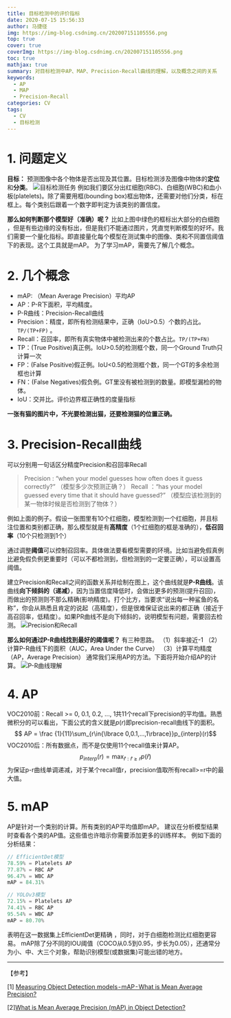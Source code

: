 ```yaml
---
title: 目标检测中的评价指标
date: 2020-07-15 15:56:33
author: 马捷径
img: https://img-blog.csdnimg.cn/202007151105556.png
top: true
cover: true
coverImg: https://img-blog.csdnimg.cn/202007151105556.png
toc: true
mathjax: true
summary: 对目标检测中AP、MAP、Precision-Recall曲线的理解，以及概念之间的关系
keywords: 
  - AP 
  - MAP
  - Precision-Recall
categories: CV
tags:
  - CV
  - 目标检测
---
```


# 1. 问题定义
**目标：** 预测图像中各个物体是否出现及其位置。目标检测涉及图像中物体的**定位**和**分类**。
![目标检测任务](https://img-blog.csdnimg.cn/202007151105556.png?x-oss-process=image/watermark,type_ZmFuZ3poZW5naGVpdGk,shadow_10,text_aHR0cHM6Ly9ibG9nLmNzZG4ubmV0L3dlaXhpbl8zODM2OTQ5Mg==,size_16,color_FFFFFF,t_70)
例如我们要区分出红细胞(RBC)、白细胞(WBC)和血小板(platelets)。除了需要用框(bounding box)框出物体，还需要对他们分类，标在框上。每个类别后跟着一个数字即判定为该类别的置信度。

**那么如何判断那个模型好（准确）呢？**
比如上图中绿色的框标出大部分的白细胞 ，但是有些边缘的没有标出，但是我们不能通过图片，凭直觉判断模型的好坏。我们需要一个量化指标。即直接量化每个模型在测试集中的图像、类和不同置信阈值下的表现。这个工具就是mAP。
为了学习mAP，需要先了解几个概念。
# 2. 几个概念
- mAP: （Mean Average Precision）平均AP
- AP：P-R下面积，平均精度。
- P-R曲线：Precision-Recall曲线
- Precision：精度，即所有检测结果中，正确（IoU>0.5）个数的占比。`TP/(TP+FP)` 。
- Recall：召回率，即所有真实物体中被检测出来的个数占比。`TP/(TP+FN)`
- TP：(True Positive)真正例。IoU>0.5的检测框个数，同一个Ground Truth只计算一次
- FP：(False Positive)假正例。IoU<0.5的检测框个数，同一个GT的多余检测框也计算
- FN：(False Negatives)假负例。GT里没有被检测到的数量。即模型漏检的物体。
- IoU：交并比。评价边界框正确性的度量指标

**一张有猫的图片中，不光要检测出猫，还要检测猫的位置正确。**

# 3. Precision-Recall曲线
可以分别用一句话区分精度Precision和召回率Recall
>Precision : “when your model guesses how often does it guess correctly?” （模型多少次预测正确？）
>Recall ：“has your model guessed every time that it should have guessed?” （模型应该检测到的某一物体时候是否检测到了物体？）

例如上面的例子。假设一张图里有10个红细胞，模型检测到一个红细胞，并且标注位置和类别都正确，那么模型就是有**高精度**（1个红细胞的框是准确的），**低召回率**（10个只检测到1个）

通过调整**阈值**可以控制召回率。具体做法要看模型需要的环境。比如当避免假真例比避免假负例更重要时（可以不都检测到，但检测到的一定要正确），可以设置高阈值。

建立Precision和Recall之间的函数关系并绘制在图上，这个曲线就是**P-R曲线**。该曲线**向下倾斜的（递减）**，因为当置信度降低时，会做出更多的预测(提升召回)，而做出的预测则不那么精确(影响精度)。打个比方，当要求“说出每一种鲨鱼的名称”，你会从熟悉且肯定的说起（高精度），但是很难保证说出来的都正确（接近于高召回率，低精度）。如果PR曲线不是向下倾斜的，说明模型有问题，需要回去检测。
![Precision和Recall](https://img-blog.csdnimg.cn/20200715152547411.png?x-oss-process=image/watermark,type_ZmFuZ3poZW5naGVpdGk,shadow_10,text_aHR0cHM6Ly9ibG9nLmNzZG4ubmV0L3dlaXhpbl8zODM2OTQ5Mg==,size_16,color_FFFFFF,t_70)

**那么如何通过P-R曲线找到最好的阈值呢？**
有三种思路。
（1）斜率接近-1
（2）计算P-R曲线下的面积（AUC，Area Under the Curve）
（3）计算平均精度（AP，Average Precision）
通常我们采用AP的方法。下面将开始介绍AP的计算。
![P-R曲线理解](https://img-blog.csdnimg.cn/20200715153333755.png?x-oss-process=image/watermark,type_ZmFuZ3poZW5naGVpdGk,shadow_10,text_aHR0cHM6Ly9ibG9nLmNzZG4ubmV0L3dlaXhpbl8zODM2OTQ5Mg==,size_16,color_FFFFFF,t_70)
# 4. AP

VOC2010前：Recall >= 0, 0.1, 0.2, ..., 1共11个recall下precision的平均值。熟悉微积分的可以看出，下面公式的含义就是$p(r)$即precision-recall曲线下的面积。
$$ AP = \frac {1}{11}\sum_{r\in{\lbrace 0,0.1,...,1\rbrace}}p_{interp}(r)$$
VOC2010后：所有数据点，而不是仅使用11个recall值来计算AP。
$$ p_{interp}(r)=\max_{\hat{r}:\hat{r}\geq{r}}p(\hat{r})$$
为保证p-r曲线单调递减，对于某个recall值r，precision值取所有recall>=r中的最大值。

# 5. mAP
AP是针对一个类别的计算。所有类别的AP平均值即mAP。
建议在分析模型结果时查看各个类的AP值。这些值也许暗示你需要添加更多的训练样本。
例如下面的分析结果：

```cpp
// EfficientDet模型
78.59% = Platelets AP 
77.87% = RBC AP 
96.47% = WBC AP 
mAP = 84.31%
```

```cpp
// YOLOv3模型
72.15% = Platelets AP 
74.41% = RBC AP 
95.54% = WBC AP 
mAP = 80.70%
```
表明在这一数据集上EfficientDet更精确 ，同时，对于白细胞检测比红细胞更容易。
mAP除了分不同的IOU阈值（COCO从0.5到0.95，步长为0.05），还通常分为小、中、大三个对象，帮助识别模型(或数据集)可能出错的地方。

---
【参考】

<div id="refer-anchor-1"></div>

[1] [Measuring Object Detection models - mAP - What is Mean Average Precision?](https://tarangshah.com/blog/2018-01-27/what-is-map-understanding-the-statistic-of-choice-for-comparing-object-detection-models/)
<div id="refer-anchor-2"></div>

[2][What is Mean Average Precision (mAP) in Object Detection?](https://towardsdatascience.com/what-is-mean-average-precision-map-in-object-detection-8f893b48afd3)